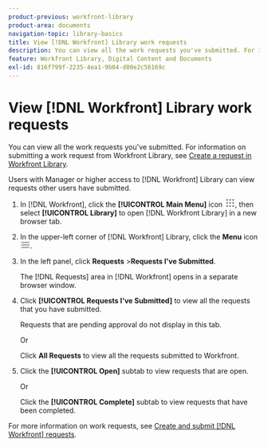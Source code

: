 ```yaml
---
product-previous: workfront-library
product-area: documents
navigation-topic: library-basics
title: View [!DNL Workfront] Library work requests
description: You can view all the work requests you've submitted. For information on submitting a work request from Workfront Library, see Create a request in Workfront Library.
feature: Workfront Library, Digital Content and Documents
exl-id: 816f799f-2235-4ea1-9b04-d00e2c56169c
---
```

# View [!DNL Workfront] Library work requests

You can view all the work requests you've submitted. For information on submitting a work request from Workfront Library, see [Create a request in Workfront Library](../../../workfront-library/content-management/basics/create-a-request-in-wf-library.md).

Users with Manager or higher access to [!DNL Workfront] Library can view requests other users have submitted.

1. In [!DNL Workfront], click the **[!UICONTROL Main Menu]** icon ![](assets/main-menu-icon.png), then select **[!UICONTROL Library]** to open [!DNL Workfront Library] in a new browser tab.
1. In the upper-left corner of [!DNL Workfront] Library, click the **Menu** icon ![](assets/library-menu-icon.png).
1. In the left panel, click **Requests** >**Requests I've Submitted**.

   The [!DNL Requests] area in [!DNL Workfront] opens in a separate browser window.

1. Click **[!UICONTROL Requests I've Submitted]** to view all the requests that you have submitted.

   Requests that are pending approval do not display in this tab.

   Or

   Click **All Requests**&nbsp;to view all the requests submitted to Workfront.

1. Click the **[!UICONTROL Open]** subtab to view requests that are open.

   Or

   Click the **[!UICONTROL Complete]** subtab to view requests that have been completed.

For more information on work requests, see [Create and submit [!DNL Workfront] requests](/help/quicksilver/manage-work/requests/create-requests/create-submit-requests.md).
